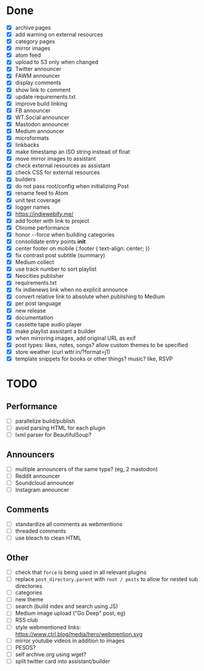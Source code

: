 # Done #

- [x] archive pages
- [x] add warning on external resources
- [x] category pages
- [x] mirror images
- [x] atom feed
- [x] upload to S3 only when changed
- [x] Twitter announcer
- [x] FAWM announcer
- [x] display comments
- [x] show link to comment
- [x] update requirements.txt
- [x] improve build linking
- [x] FB announcer
- [x] WT.Social announcer
- [x] Mastodon announcer
- [x] Medium announcer
- [x] microformats
- [x] linkbacks
- [x] make timestamp an ISO string instead of float
- [x] move mirror images to assistant
- [x] check external resources as assistant
- [x] check CSS for external resources
- [x] builders
- [x] do not pass root/config when initializing Post
- [x] rename feed to Atom
- [x] unit test coverage
- [x] logger names
- [x] https://indiewebify.me/
- [x] add footer with link to project
- [x] Chrome performance
- [x] honor --force when building categories
- [x] consolidate entry points __init__
- [x] center footer on mobile (.footer { text-align: center; })
- [x] fix contrast post subtitle (summary)
- [x] Medium collect
- [x] use track number to sort playlist
- [x] Neocities publisher
- [x] requirements.txt
- [x] fix indienews link when no explicit announce
- [x] convert relative link to absolute when publishing to Medium
- [x] per post language
- [x] new release
- [x] documentation
- [x] cassette tape audio player
- [x] make playlist assistant a builder
- [x] when mirroring images, add original URL as exif
- [x] post types: likes, notes, songs? allow custom themes to be specified
- [x] store weather (curl wttr.in/?format=j1)
- [x] template snippets for books or other things? music? like, RSVP

# TODO #

## Performance ##

- [ ] parallelize build/publish
- [ ] avoid parsing HTML for each plugin
- [ ] lxml parser for BeautifulSoup?

## Announcers ##

- [ ] multiple announcers of the same type? (eg, 2 mastodon)
- [ ] Reddit announcer
- [ ] Soundcloud announcer
- [ ] Instagram announcer

## Comments ##

- [ ] standardize all comments as webmentions
- [ ] threaded comments
- [ ] use bleach to clean HTML

## Other ##

- [ ] check that `force` is being used in all relevant plugins
- [ ] replace `post_directory.parent` with `root / posts` to allow for nested sub directories
- [ ] categories
- [ ] new theme
- [ ] search (build index and search using JS)
- [ ] Medium image upload ("Go Deep" post, eg)
- [ ] RSS club
- [ ] style webmentioned links: https://www.ctrl.blog/media/hero/webmention.svg
- [ ] mirror youtube videos in addition to images
- [ ] PESOS?
- [ ] self archive.org using wget?
- [ ] split twitter card into assistant/builder
